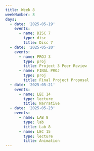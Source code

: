```yaml
---
title: Week 8
weekNumber: 8
days:
  - date: '2025-05-19'
    events:
      - name: DISC 7
        type: disc
        title: Disc 7
  - date: '2025-05-20'
    events:
      - name: PROJ 3
        type: proj
        title: Project 3 Peer Review
      - name: FINAL PROJ
        type: proj
        title: Final Project Proposal
  - date: '2025-05-21'
    events:
      - name: LEC 14
        type: lecture
        title: Narrative
  - date: '2025-05-23'
    events:
      - name: LAB 8
        type: lab
        title: Lab 8
      - name: LEC 15
        type: lecture
        title: Animation
---
```

